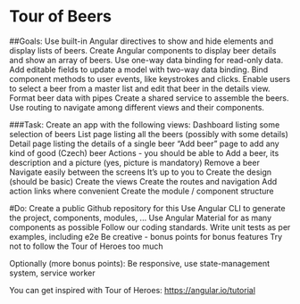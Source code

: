 # Tour of Beers

##Goals:
Use built-in Angular directives to show and hide elements and display lists of beers.
Create Angular components to display beer details and show an array of beers.
Use one-way data binding for read-only data.
Add editable fields to update a model with two-way data binding.
Bind component methods to user events, like keystrokes and clicks.
Enable users to select a beer from a master list and edit that beer in the details view.
Format beer data with pipes
Create a shared service to assemble the beers.
Use routing to navigate among different views and their components.

###Task:
Create an app with the following views:
Dashboard listing some selection of beers
List page listing all the beers (possibly with some details)
Detail page listing the details of a single beer
“Add beer” page to add any kind of good (Czech) beer
Actions - you should be able to
Add a beer, its description and a picture (yes, picture is mandatory)
Remove a beer
Navigate easily between the screens
It’s up to you to
Create the design (should be basic)
Create the views
Create the routes and navigation
Add action links where convenient
Create the module / component structure

#Do:
Create a public Github repository for this
Use Angular CLI to generate the project, components, modules, ...
Use Angular Material for as many components as possible
Follow our coding standards.
Write unit tests as per examples, including e2e
Be creative - bonus points for bonus features
Try not to follow the Tour of Heroes too much


Optionally (more bonus points):
Be responsive, use state-management system, service worker

You can get inspired with Tour of Heroes: https://angular.io/tutorial
